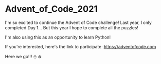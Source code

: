 # Advent_of_Code_2021
I'm so excited to continue the Advent of Code challenge! Last year, I only completed Day 1... But this year I hope to complete all the puzzles!

I'm also using this as an opportunity to learn Python!

If you're interested, here's the link to participate: https://adventofcode.com

Here we go!!! :snowman: :snowflake:
